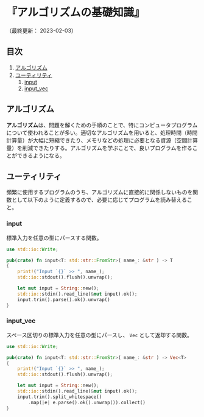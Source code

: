 # 『アルゴリズムの基礎知識』

（最終更新： 2023-02-03）


## 目次

1. [アルゴリズム](#アルゴリズム)
1. [ユーティリティ](#ユーティリティ)
	1. [input](#input)
	1. [input_vec](#input_vec)


## アルゴリズム

**アルゴリズム**は、問題を解くための手順のことで、特にコンピュータプログラムについて使われることが多い。適切なアルゴリズムを用いると、処理時間（時間計算量）が大幅に短縮できたり、メモリなどの処理に必要となる資源（空間計算量）を削減できたりする。アルゴリズムを学ぶことで、良いプログラムを作ることができるようになる。


## ユーティリティ

頻繁に使用するプログラムのうち、アルゴリズムに直接的に関係しないものを関数として以下のように定義するので、必要に応じてプログラムを読み替えること。

### input

標準入力を任意の型にパースする関数。

```rust
use std::io::Write;

pub(crate) fn input<T: std::str::FromStr>( name_: &str ) -> T
{
    print!("Input `{}` >> ", name_);
    std::io::stdout().flush().unwrap();

    let mut input = String::new();
    std::io::stdin().read_line(&mut input).ok();
    input.trim().parse().ok().unwrap()
}
```

### input_vec

スペース区切りの標準入力を任意の型にパースし、 `Vec` として返却する関数。

```rust
use std::io::Write;

pub(crate) fn input<T: std::str::FromStr>( name_: &str ) -> Vec<T>
{
    print!("Input `{}` >> ", name_);
    std::io::stdout().flush().unwrap();

    let mut input = String::new();
    std::io::stdin().read_line(&mut input).ok();
    input.trim().split_whitespace()
        .map(|e| e.parse().ok().unwrap()).collect()
}
```
